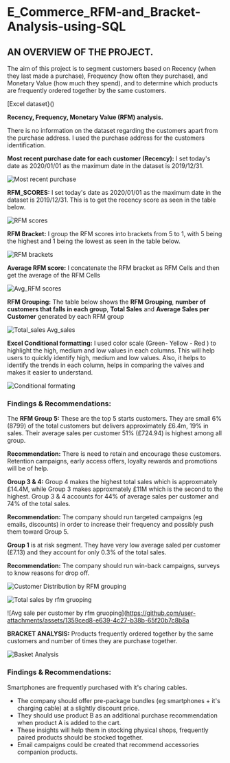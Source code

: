 # E_Commerce_RFM-and_Bracket-Analysis-using-SQL

## AN OVERVIEW OF THE PROJECT.

The aim of this project is to segment customers based on Recency (when they last made a purchase), Frequency (how often they purchase), and Monetary Value (how much they spend), and to determine which products are frequently ordered together by the same customers.


[Excel dataset}()


**Recency, Frequency, Monetary Value (RFM) analysis.**

There is no information on the dataset regarding the customers apart from the purchase address. I used the purchase address for the customers identification.

**Most recent purchase date for each customer (Recency):** I set today's date as 2020/01/01 as the maximum date in the dataset is 2019/12/31. 

![Most recent purchase](https://github.com/user-attachments/assets/490c4d62-5d2b-4faf-8c32-99860fdaef46)




**RFM_SCORES:** I set today's date as 2020/01/01 as the maximum date in the dataset is 2019/12/31. This is to get the recency score as seen in the table below.

![RFM scores](https://github.com/user-attachments/assets/272abd6e-9692-4111-9fdd-7240f3e0aef6)




**RFM Bracket:** I group the RFM scores into brackets from 5 to 1, with 5 being the highest and 1 being the lowest as seen in the table below.

![RFM brackets](https://github.com/user-attachments/assets/f3114c64-3581-4526-8ddc-fc1a36f7c284)




**Average RFM score:** I concatenate the RFM bracket as RFM Cells and then get the average of the RFM Cells

![Avg_RFM scores](https://github.com/user-attachments/assets/97136fcd-7649-4db8-849d-a162faeadd05)


**RFM Grouping:**  The table below shows the **RFM Grouping**, **number of customers that falls in each group**, **Total Sales** and **Average Sales per Customer** generated by each RFM group


![Total_sales   Avg_sales](https://github.com/user-attachments/assets/72ff8718-0e50-4bfc-9c73-b289c0d8f7ff)



**Excel Conditional formatting:**  I used color scale (Green- Yellow - Red ) to highlight the high, medium and low values in each columns. This will help users to quickly identify high, medium and low values. Also, it helps to identify the trends in each column,  helps in comparing the valves and makes it easier to understand.



![Conditional formating](https://github.com/user-attachments/assets/d85e850c-73c2-43ea-b6d5-78ec9e946a5d)


### Findings & Recommendations:

The **RFM Group 5:** These are the top 5 starts customers. They are small 6% (8799) of the total customers but delivers approximately £6.4m, 19% in sales. Their average sales per customer 51% (£724.94)  is highest among all group.

**Recommendation:** There is need to retain and encourage these customers. Retention campaigns, early access offers, loyalty rewards and promotions will be of help.

**Group 3 & 4:** Group 4 makes the highest total sales which is approxmately £14.4M, while Group 3 makes approxmately £11M which is the second to the highest. Group 3 & 4 accounts for 44% of average sales per customer and 74% of the total sales. 

**Recommendation:** The company should run targeted campaigns (eg emails, discounts) in order to increase their frequency and possibly push them toward Group 5.


**Group 1** is at risk segment. They have very low average saled per customer (£7.13) and they account for only 0.3% of the total sales.

**Recommendation:** The company should run win-back campaigns, surveys to know reasons for drop off.


![Customer Distribution by RFM grouping](https://github.com/user-attachments/assets/0898302a-3819-4885-9692-4cbdee05e6af)



![Total sales by rfm gruoping](https://github.com/user-attachments/assets/b7a492b9-8552-46b7-99b7-df73e45b7b68)



![Avg sale per customer by rfm gruoping](https://github.com/user-attachments/assets/1359ced8-e639-4c27-b38b-65f20b7c8b8a



**BRACKET ANALYSIS:** Products frequently ordered together by the same customers and number of times they are purchase together.


![Basket Analysis](https://github.com/user-attachments/assets/3b12ca61-27a9-45c5-8e2d-464a9b1c2ab8)


### Findings & Recommendations:

Smartphones are frequently purchased with it's charing cables.

- The company should offer pre-package bundles (eg smartphones + it's charging cable) at a slightly discount price.
- They should use product B as an additional purchase recommendation when product A is added to the cart.
- These insights will help them in stocking physical shops, frequently paired products should be stocked together.
- Email campaigns could be created that recommend accessories companion products.

